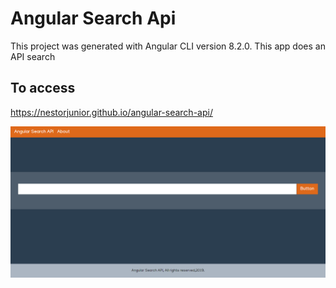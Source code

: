 # Angular Search Api

This project was generated with Angular CLI version 8.2.0.
This app does an API search

## To access
https://nestorjunior.github.io/angular-search-api/

![Screenshot Project](https://github.com/nestorjunior/angular-search-api/blob/master/src/screenshot.png)

